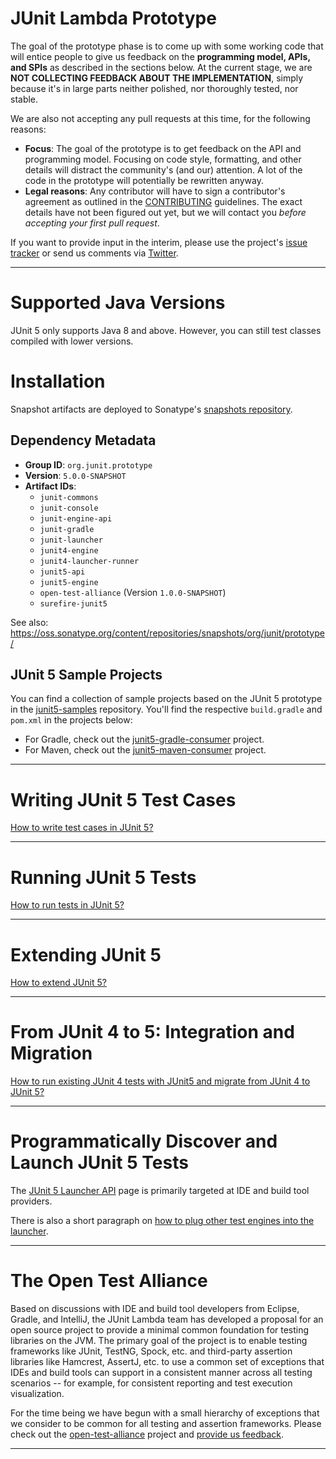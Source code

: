 # JUnit Lambda Prototype

The goal of the prototype phase is to come up with some working code that will entice people to give us feedback on the **programming model, APIs, and SPIs** as described in the sections below. At the current stage, we are **NOT COLLECTING FEEDBACK ABOUT THE IMPLEMENTATION**, simply because it's in large parts neither polished, nor thoroughly tested, nor stable.

We are also not accepting any pull requests at this time, for the following reasons:

- **Focus**: The goal of the prototype is to get feedback on the API and programming model. Focusing on code style, formatting, and other details will distract the community's (and our) attention. A lot of the code in the prototype will potentially be rewritten anyway.
- **Legal reasons**: Any contributor will have to sign a contributor's agreement as outlined in the [CONTRIBUTING] guidelines. The exact details have not been figured out yet, but we will contact you *before accepting your first pull request*.

If you want to provide input in the interim, please use the project's [issue tracker] or send us comments via [Twitter].

----
# Supported Java Versions

JUnit 5 only supports Java 8 and above. However, you can still test classes compiled with lower versions.

# Installation

Snapshot artifacts are deployed to Sonatype's [snapshots repository].

## Dependency Metadata

- **Group ID**: `org.junit.prototype`
- **Version**: `5.0.0-SNAPSHOT`
- **Artifact IDs**:
	- `junit-commons`
	- `junit-console`
	- `junit-engine-api`
	- `junit-gradle`
	- `junit-launcher`
	- `junit4-engine`
	- `junit4-launcher-runner`
	- `junit5-api`
	- `junit5-engine`
	- `open-test-alliance` (Version `1.0.0-SNAPSHOT`)
	- `surefire-junit5`

See also: <https://oss.sonatype.org/content/repositories/snapshots/org/junit/prototype/>

## JUnit 5 Sample Projects

You can find a collection of sample projects based on the JUnit 5 prototype in the [junit5-samples] repository. You'll find the respective `build.gradle`
and `pom.xml` in the projects below:

- For Gradle, check out the [junit5-gradle-consumer] project.
- For Maven, check out the [junit5-maven-consumer] project.

----

# Writing JUnit 5 Test Cases

[How to write test cases in JUnit 5?](Prototype-Writing-Test-Cases)

----

# Running JUnit 5 Tests

[How to run tests in JUnit 5?](Prototype-Running-Tests)

----

# Extending JUnit 5

[How to extend JUnit 5?](Prototype-Test-Extensions)

----

# From JUnit 4 to 5: Integration and Migration

[How to run existing JUnit 4 tests with JUnit5 and migrate from JUnit 4 to JUnit 5?](Prototype-JUnit4-Run-And-Migrate)

----

# Programmatically Discover and Launch JUnit 5 Tests

The [JUnit 5 Launcher API](Prototype-Launcher-API) page is primarily targeted at IDE and build tool providers.

There is also a short paragraph on [how to plug other test engines into the launcher](Prototype-Launcher-API#plugging-in-your-own-test-engine).

----

# The Open Test Alliance

Based on discussions with IDE and build tool developers from Eclipse, Gradle, and IntelliJ, the JUnit Lambda team has developed a proposal for an open source project to provide a minimal common foundation for testing libraries on the JVM. The primary goal of the project is to enable testing frameworks like JUnit, TestNG, Spock, etc. and third-party assertion libraries like Hamcrest, AssertJ, etc. to use a common set of exceptions that IDEs and build tools can support in a consistent manner across all testing scenarios -- for example, for consistent reporting and test execution visualization.

For the time being we have begun with a small hierarchy of exceptions that we consider to be common for all testing and assertion frameworks. Please check out the [open-test-alliance](https://github.com/junit-team/junit-lambda/tree/prototype-1/open-test-alliance) project and [provide us feedback](https://github.com/junit-team/junit-lambda/issues/12).

----

[CONTRIBUTING]: https://github.com/junit-team/junit-lambda/blob/prototype-1/CONTRIBUTING.md
[issue tracker]: https://github.com/junit-team/junit-lambda/issues
[junit5-gradle-consumer]: https://github.com/junit-team/junit5-samples/tree/prototype-1/junit5-gradle-consumer
[junit5-maven-consumer]: https://github.com/junit-team/junit5-samples/tree/prototype-1/junit5-maven-consumer
[junit5-samples]: https://github.com/junit-team/junit5-samples
[snapshots repository]: https://oss.sonatype.org/content/repositories/snapshots/
[Twitter]: https://twitter.com/junitlambda
